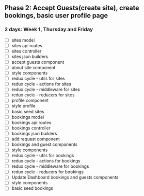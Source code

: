 ## Phase 2: Accept Guests(create site), create bookings, basic user profile page
### 2 days: Week 1, Thursday and Friday

- [ ] sites model
- [ ] sites api routes
- [ ] sites controller
- [ ] sites json builders
- [ ] accept guests component
- [ ] about site component
- [ ] style components
- [ ] redux cycle - utils for sites
- [ ] redux cycle - actions for sites
- [ ] redux cycle - middleware for sites
- [ ] redux cycle - reducers for sites
- [ ] profile component
- [ ] style profile
- [ ] basic seed sites
- [ ] bookings model
- [ ] bookings api routes
- [ ] bookings controller
- [ ] bookings json builders   
- [ ] add request component
- [ ] bookings and guest components
- [ ] style components
- [ ] redux cycle - utils for bookings
- [ ] redux cycle - actions for bookings
- [ ] redux cycle - middleware for bookings
- [ ] redux cycle - reducers for bookings
- [ ] Update Dashboard bookings and guests components
- [ ] style components
- [ ] basic seed bookings
